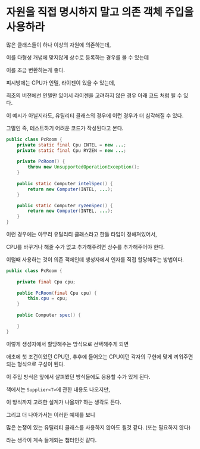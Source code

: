# 자원을 직접 명시하지 말고 의존 객체 주입을 사용하라

많은 클래스들이 하나 이상의 자원에 의존하는데,

이를 다형성 개념에 맞지않게 상수로 등록하는 경우를 볼 수 있는데

이를 조금 변환하는게 좋다.

피시방에는 CPU가 인텔, 라이젠이 있을 수 있는데,

최초의 버전에선 인텔만 있어서 라이젠을 고려하지 않은 경우 아래 코드 처럼 될 수 있다.

이 예시가 아닐지라도, 유틸리티 클래스의 경우에 이런 경우가 더 심각해질 수 있다.

그말인 즉, 테스트하기 어려운 코드가 작성된다고 본다.

```java
public class PcRoom {
    private static final Cpu INTEL = new ...;
    private static final Cpu RYZEN = new ...;
    
    private PcRoom() {
        throw new UnsupportedOperationException();
    }
    
    public static Computer intelSpec() {
        return new Computer(INTEL, ...);
    }

    public static Computer ryzenSpec() {
        return new Computer(INTEL, ...);
    }
}
```

이런 경우에는 아무리 유틸리티 클래스라고 한들 타입이 정해져있어서,

CPU를 바꾸거나 해줄 수가 없고 추가해주려면 상수를 추가해주어야 한다.

이럴때 사용하는 것이 의존 객체인데 생성자에서 인자를 직접 할당해주는 방법이다.

```java
public class PcRoom {
    
    private final Cpu cpu;
    
    public PcRoom(final Cpu cpu) {
        this.cpu = cpu;
    }
    
    public Computer spec() {
        
    }
}

```

이렇게 생성자에서 할당해주는 방식으로 선택해주게 되면

애초에 첫 조건이었던 CPU던, 추후에 들어오는 CPU이던 각자의 구현에 맞게 끼워주면 되는 형식으로 구성이 된다.

이 주입 방식은 앞에서 살펴봤던 방식들에도 응용할 수가 있게 된다.

책에서는 `Supplier<T>`에 관한 내용도 나오지만,

이 방식까지 고려한 설계가 나올까? 하는 생각도 든다.

그리고 더 나아가서는 이러한 예제를 보니

많은 논쟁이 있는 유틸리티 클래스를 사용하지 않아도 될것 같다. (또는 필요하지 않다)

라는 생각이 계속 들게되는 챕터인것 같다.
